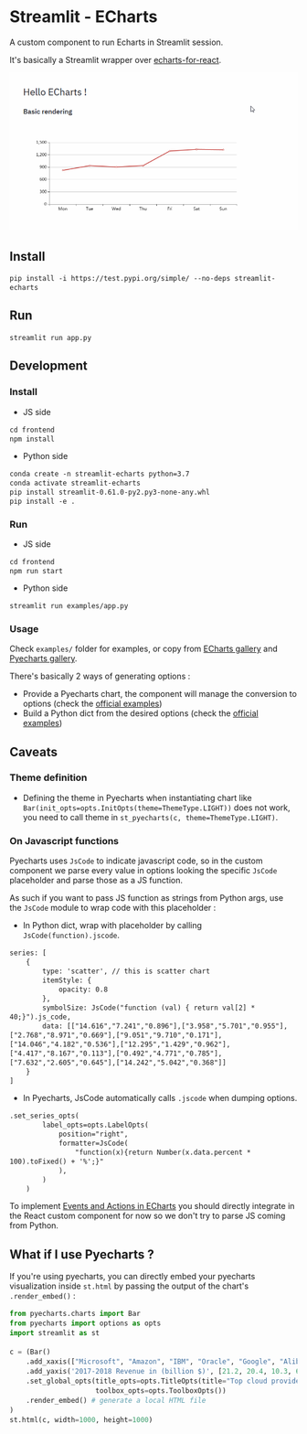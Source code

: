 # Streamlit - ECharts

A custom component to run Echarts in Streamlit session.

It's basically a Streamlit wrapper over [echarts-for-react](https://github.com/hustcc/echarts-for-react).

![](./img/demo.gif)

## Install

```shell script
pip install -i https://test.pypi.org/simple/ --no-deps streamlit-echarts
```

## Run

```shell script
streamlit run app.py
```

## Development 

### Install

* JS side

```shell script
cd frontend
npm install
```

* Python side 

```shell script
conda create -n streamlit-echarts python=3.7
conda activate streamlit-echarts
pip install streamlit-0.61.0-py2.py3-none-any.whl
pip install -e .
```

### Run

* JS side

```shell script
cd frontend
npm run start
```

* Python side

```shell script
streamlit run examples/app.py
```

### Usage

Check `examples/` folder for examples, 
or copy from [ECharts gallery]() and [Pyecharts gallery](https://gallery.pyecharts.org/#/).

There's basically 2 ways of generating options :
* Provide a Pyecharts chart, the component will manage the conversion to options (check the [official examples](https://gallery.pyecharts.org/#/))
* Build a Python dict from the desired options (check the [official examples](https://echarts.apache.org/examples/en/index.html))

## Caveats

### Theme definition

* Defining the theme in Pyecharts when instantiating chart like `Bar(init_opts=opts.InitOpts(theme=ThemeType.LIGHT))` 
does not work, you need to call theme in `st_pyecharts(c, theme=ThemeType.LIGHT)`.

### On Javascript functions 

Pyecharts uses `JsCode` to indicate javascript code, so in the custom component we parse every value in options
looking the specific `JsCode` placeholder and parse those as a JS function.

As such if you want to pass JS function as strings from Python args, use the `JsCode` module to wrap code with this placeholder :
* In Python dict, wrap with placeholder by calling `JsCode(function).jscode`.
``` 
series: [
    {
        type: 'scatter', // this is scatter chart
        itemStyle: {
            opacity: 0.8
        },
        symbolSize: JsCode("function (val) { return val[2] * 40;}").js_code,
        data: [["14.616","7.241","0.896"],["3.958","5.701","0.955"],["2.768","8.971","0.669"],["9.051","9.710","0.171"],["14.046","4.182","0.536"],["12.295","1.429","0.962"],["4.417","8.167","0.113"],["0.492","4.771","0.785"],["7.632","2.605","0.645"],["14.242","5.042","0.368"]]
    }
]
```
* In Pyecharts, JsCode automatically calls `.jscode` when dumping options.
```
.set_series_opts(
        label_opts=opts.LabelOpts(
            position="right",
            formatter=JsCode(
                "function(x){return Number(x.data.percent * 100).toFixed() + '%';}"
            ),
        )
    )
``` 

To implement [Events and Actions in ECharts](https://echarts.apache.org/en/tutorial.html#Events%20and%20Actions%20in%20ECharts)
you should directly integrate in the React custom component for now so we don't try to parse JS coming from Python.

## What if I use Pyecharts ?

If you're using pyecharts, you can directly embed your pyecharts visualization inside `st.html` 
by passing the output of the chart's `.render_embed()` :

```python
from pyecharts.charts import Bar
from pyecharts import options as opts
import streamlit as st

c = (Bar()
    .add_xaxis(["Microsoft", "Amazon", "IBM", "Oracle", "Google", "Alibaba"])
    .add_yaxis('2017-2018 Revenue in (billion $)', [21.2, 20.4, 10.3, 6.08, 4, 2.2])
    .set_global_opts(title_opts=opts.TitleOpts(title="Top cloud providers 2018", subtitle="2017-2018 Revenue"),
                     toolbox_opts=opts.ToolboxOpts())
    .render_embed() # generate a local HTML file
)
st.html(c, width=1000, height=1000)
```
